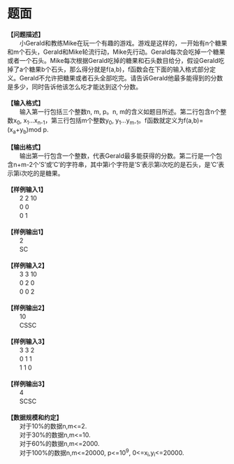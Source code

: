 # 题面



<div class="pdcont"><b>【问题描述】</b><br/>
　　小Gerald和教练Mike在玩一个有趣的游戏。游戏是这样的，一开始有n个糖果和m个石头，Gerald和Mike轮流行动，Mike先行动。Gerald每次会吃掉一个糖果或者一个石头。Mike每次根据Gerald吃掉的糖果和石头数目给分，假设Gerald吃掉了a个糖果b个石头，那么得分就是f(a,b)，f函数会在下面的输入格式部分定义。Gerald不允许把糖果或者石头全部吃完。请告诉Gerald他最多能得到的分数是多少，同时告诉他该怎么吃才能达到这个分数。<br/>
<br/>
<b>【输入格式】</b><br/>
　　输入第一行包括三个整数n, m, p。n, m的含义如题目所述。第二行包含n个整数x<sub>0</sub>, x<sub>1</sub>…x<sub>n-1</sub>，第三行包括m个整数y<sub>0</sub>, y<sub>1</sub>…y<sub>m-1</sub>。f函数就定义为f(a,b)=(x<sub>a</sub>+y<sub>b</sub>)mod p.<br/>
<br/>
<b>【输出格式】</b><br/>
　　输出第一行包含一个整数，代表Gerald最多能获得的分数。第二行是一个包含n+m-2个’S’或’C’的字符串，其中第i个字符是’S’表示第i次吃的是石头，是’C’表示第i次吃的是糖果。<br/>
<br/>
<b>【样例输入1</b><b>】</b><br/>
　　2 2 10<br/>
　　0 0<br/>
　　0 1<br/>
<br/>
<b>【样例输出1</b><b>】</b><br/>
　　2<br/>
　　SC<br/>
<br/>
<b>【样例输入2</b><b>】</b><br/>
　　3 3 10<br/>
　　0 2 0<br/>
　　0 0 2<br/>
<br/>
<b>【样例输出2</b><b>】</b><br/>
　　10<br/>
　　CSSC<br/>
<br/>
<b>【样例输入3</b><b>】</b><br/>
　　3 3 2<br/>
　　0 1 1<br/>
　　1 1 0<br/>
<br/>
<b>【样例输出3</b><b>】</b><br/>
　　4<br/>
　　SCSC<br/>
<br/>
<b>【数据规模和约定】</b><br/>
　　对于10%的数据n,m&lt;=2.<br/>
　　对于30%的数据n,m&lt;=10.<br/>
　　对于60%的数据n,m&lt;=2000.<br/>
　　对于100%的数据n,m&lt;=20000, p&lt;=10<sup>9</sup>, 0&lt;=x<sub>i</sub>,y<sub>i</sub>&lt;=20000.</div>



